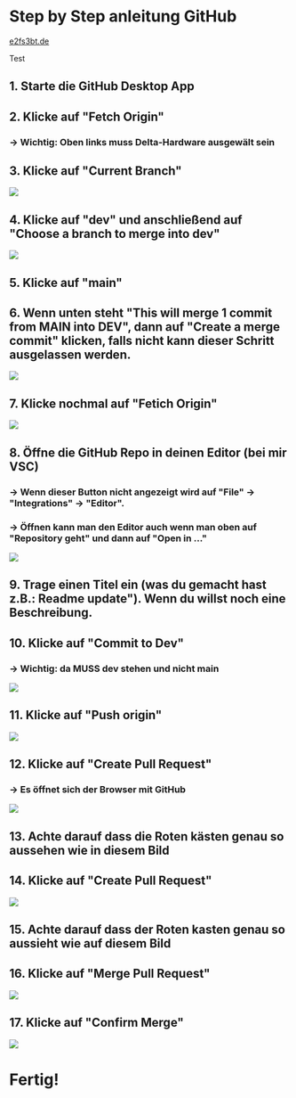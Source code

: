 # Step by Step anleitung GitHub

[e2fs3bt.de](https://e2fs3bt.de/)



Test
## 1. Starte die GitHub Desktop App

## 2. Klicke auf "Fetch Origin"
###     -> Wichtig: Oben links muss Delta-Hardware ausgewält sein

## 3. Klicke auf "Current Branch"
![](/readmebilder/Bild_1.png)



## 4. Klicke auf "dev" und anschließend auf "Choose a branch to merge into dev"
![](/readmebilder/Bild_2.png)



## 5. Klicke auf "main"

## 6. Wenn unten steht "This will merge 1 commit from MAIN into DEV", dann auf "Create a merge commit" klicken, falls nicht kann dieser Schritt ausgelassen werden.
![](/readmebilder/Bild_3.png)



## 7. Klicke nochmal auf "Fetich Origin"
![](/readmebilder/Bild_4.png)



## 8. Öffne die GitHub Repo in deinen Editor (bei mir VSC)
### -> Wenn dieser Button nicht angezeigt wird auf "File" -> "Integrations" -> "Editor".
### -> Öffnen kann man den Editor auch wenn man oben auf "Repository geht" und dann auf "Open in ..."
![](/readmebilder/Bild_5.png)



## 9. Trage einen Titel ein (was du gemacht hast z.B.: Readme update"). Wenn du willst noch eine Beschreibung.
## 

## 10. Klicke auf "Commit to Dev"
### -> Wichtig: da MUSS dev stehen und nicht main
![](/readmebilder/Bild_6.png)



## 11. Klicke auf "Push origin"
![](/readmebilder/Bild_7.png)



## 12. Klicke auf "Create Pull Request"
### -> Es öffnet sich der Browser mit GitHub
![](/readmebilder/Bild_8.png)



## 13. Achte darauf dass die Roten kästen genau so aussehen wie in diesem Bild

## 14. Klicke auf "Create Pull Request"
![](/readmebilder/Bild_9.png)



## 15. Achte darauf dass der Roten kasten genau so aussieht wie auf diesem Bild

## 16. Klicke auf "Merge Pull Request"
![](/readmebilder/Bild_10.png)



## 17. Klicke auf "Confirm Merge"
![](/readmebilder/Bild_11.png)


# Fertig!